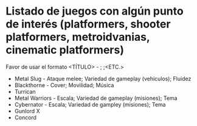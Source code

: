 # Listado de juegos con algún punto de interés (platformers, shooter platformers, metroidvanias, cinematic platformers)
Favor de usar el formato <TÍTULO> - <PUNTO RELEVANTE>; <PUNTO RELEVANTE>;<ETC.>

- Metal Slug - Ataque melee; Variedad de gameplay (vehículos); Fluidez
- Blackthorne - Cover; Movilidad; Música
- Turrican
- Metal Warriors - Escala; Variedad de gameplay (misiones); Tema
- Cybernator - Escala; Variedad de gampley (misiones); Tema
- Gunlord X
- Concord
